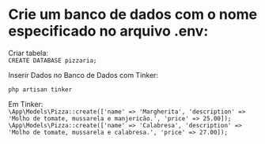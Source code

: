<h1>Crie um banco de dados com o nome especificado no arquivo .env:</h1>

Criar tabela:
<br>
```CREATE DATABASE pizzaria;```

<p>Inserir Dados no Banco de Dados com Tinker:</p>

```php artisan tinker```

Em Tinker:
<br>
```\App\Models\Pizza::create(['name' => 'Margherita', 'description' => 'Molho de tomate, mussarela e manjericão.', 'price' => 25.00]);```
<br>
```\App\Models\Pizza::create(['name' => 'Calabresa', 'description' => 'Molho de tomate, mussarela e calabresa.', 'price' => 27.00]);```
